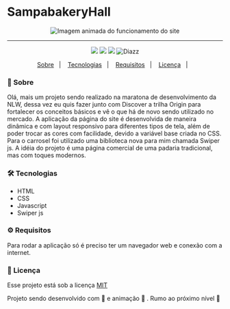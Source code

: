 # SampabakeryHall

<p align="center">
  <img alt="Imagem animada do funcionamento do site" src="https://github.com/wevdiaz/SampabakeryHall/blob/main/assets/img/sampabakeryHall.gif">
</p>
 

***

 <p align="center">  
      <a>
          <img src="https://img.shields.io/github/repo-size/wevdiaz/SampabakeryHall?color=B27E70">        
      </a>  
      <a>
          <img src="https://img.shields.io/github/license/wevdiaz/SampabakeryHall?color=%23B27E70">         
      </a>      
      <a>
          <img src="https://img.shields.io/github/languages/count/wevdiaz/SampabakeryHall?color=%23B27E70">       
      </a>      
      <a>          
          <img alt="Diazz" src="https://img.shields.io/badge/made%20by-Diazz-SampabakeryHall?color=%23B27E70"> 
      </a>      
  </p> 

<p align="center">
    <a href="#speech_balloon-sobre">Sobre</a>&nbsp;&nbsp;&nbsp;|&nbsp;&nbsp;&nbsp;
    <a href="#hammer_and_wrench-tecnologias">Tecnologias</a>&nbsp;&nbsp;&nbsp;|&nbsp;&nbsp;&nbsp;
    <a href="#gear-requisitos">Requisitos</a>&nbsp;&nbsp;&nbsp;|&nbsp;&nbsp;&nbsp;
    <a href="#scroll-licença">Licença</a>&nbsp;&nbsp;&nbsp;|&nbsp;&nbsp;&nbsp;    
</p>

 ### :speech_balloon: Sobre
 Olá, mais um projeto sendo realizado na maratona de desenvolvimento da NLW, dessa vez eu quis fazer junto com Discover a trilha Origin para fortalecer os conceitos básicos e vê o que há de novo sendo utilizado no mercado. A aplicação da página do site é desenvolvida de maneira dinâmica e com layout responsivo para diferentes tipos de tela, além de poder trocar as cores com facilidade, devido a variável base criada no CSS. Para o carrosel foi utilizado uma biblioteca nova para mim chamada Swiper js. A idéia do projeto é uma página comercial de uma padaria tradicional, mas com toques modernos.
 
 ### :hammer_and_wrench: Tecnologias
 
 * HTML
 * CSS
 * Javascript
 * Swiper js 


### :gear: Requisitos

Para rodar a aplicação só é preciso ter um  navegador web e conexão com a internet.


### :scroll: Licença

Esse projeto está sob a licença [MIT](https://github.com/wevdiaz/SampabakeryHall/blob/main/LICENSE)

Projeto sendo desenvolvido com :blue_heart: e animação  :star_struck: . Rumo ao próximo nível :rocket:

 
 
